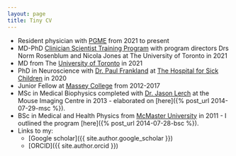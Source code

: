 ```yaml
---
layout: page
title: Tiny CV
---
```


* Resident physician with [PGME](https://pgme.utoronto.ca/) from 2021 to present
* MD-PhD [Clinician Scientist Training Program](https://md.utoronto.ca/mdphd) with program directors Drs Norm Rosenblum and Nicola Jones at The University of Toronto in 2021 
* MD from The [University of Toronto](https://md.utoronto.ca/md-program) in 2021
* PhD in Neuroscience with [Dr. Paul Frankland](https://www.jflab.ca/) at [The Hospital for Sick Children](http://www.sickkids.ca/) in 2020
* Junior Fellow at [Massey College](http://www.masseycollege.ca) from 2012-2017
* MSc in Medical Biophysics completed with [Dr. Jason Lerch](http://medbio.utoronto.ca/faculty/lerch.html) at the Mouse Imaging Centre in 2013 - elaborated on [here]({% post_url 2014-07-29-msc %}). 
* BSc in Medical and Health Physics from [McMaster University](https://www.mcmaster.ca/) in 2011 - I outlined the program [here]({% post_url 2014-07-28-bsc %}).
* Links to my:
    * [Google scholar]({{ site.author.google_scholar }})
    * [ORCID]({{ site.author.orcid }})
